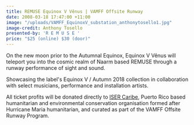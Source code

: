 ```yaml
---
title: REMUSE Equinox V Vênus | VAMFF Offsite Runway
date: 2008-03-18 17:47:00 +11:00
image: "/uploads/VAMFF_EquinoxV_substation_anthonytosello1.jpg"
image-credit: Anthony Tosello
presented-by: 'R E M U S E '
price: "$25 (online) $30 (door)"
---
```


On the new moon prior to the Autumnal Equinox, Equinox V Vênus will teleport you into the cosmic realm of Naarm based REMUSE through a runway performance of sight and sound. 

Showcasing the label's Equinox V / Autumn 2018 collection in collaboration with select musicians, performance and installation artists. 

All ticket profits will be donated directly to [ISER Caribe](https://isercaribe.org/), Puerto Rico based humanitarian and environmental conservation organisation formed after Hurricane Maria humanitarian, and curated as part of the VAMFF Offsite Runway Program.